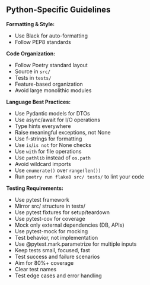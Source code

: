## Python-Specific Guidelines

**Formatting & Style:**
- Use Black for auto-formatting
- Follow PEP8 standards

**Code Organization:**
- Follow Poetry standard layout
- Source in `src/`
- Tests in `tests/`
- Feature-based organization
- Avoid large monolithic modules

**Language Best Practices:**
- Use Pydantic models for DTOs
- Use async/await for I/O operations
- Type hints everywhere
- Raise meaningful exceptions, not None
- Use f-strings for formatting
- Use `is`/`is not` for None checks
- Use `with` for file operations
- Use `pathlib` instead of `os.path`
- Avoid wildcard imports
- Use `enumerate()` over `range(len())`
- Run `poetry run flake8 src/ tests/` to lint your code

**Testing Requirements:**
- Use pytest framework
- Mirror src/ structure in tests/
- Use pytest fixtures for setup/teardown
- Use pytest-cov for coverage
- Mock only external dependencies (DB, APIs)
- Use pytest-mock for mocking
- Test behavior, not implementation
- Use @pytest.mark.parametrize for multiple inputs
- Keep tests small, focused, fast
- Test success and failure scenarios
- Aim for 80%+ coverage
- Clear test names
- Test edge cases and error handling
